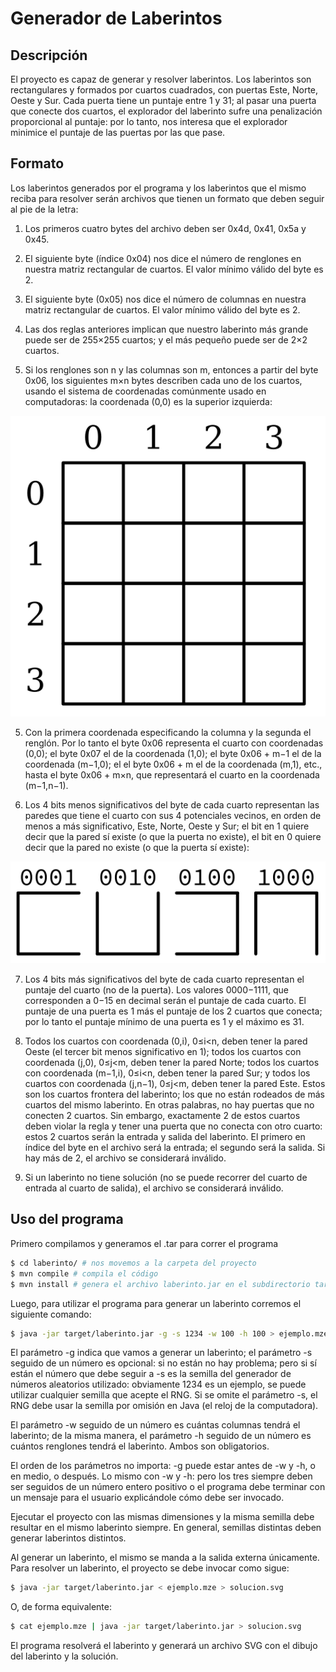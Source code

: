 # Generador de Laberintos

## Descripción 
El proyecto es capaz de generar y resolver laberintos. Los laberintos son rectangulares y formados por cuartos cuadrados, con puertas Este, Norte, Oeste y Sur. Cada puerta tiene un puntaje entre 1 y 31; al pasar una puerta que conecte dos cuartos, el explorador del laberinto sufre una penalización proporcional al puntaje: por lo tanto, nos interesa que el explorador minimice el puntaje de las puertas por las que pase.


## Formato 
Los laberintos generados por el programa y los laberintos que el mismo reciba
para resolver serán archivos que tienen un formato que deben seguir al pie de la
letra:

1. Los primeros cuatro bytes del archivo deben ser 0x4d, 0x41, 0x5a y
0x45.

2. El siguiente byte (índice 0x04) nos dice el número de renglones en nuestra
matriz rectangular de cuartos. El valor mínimo válido del byte es 2.

3. El siguiente byte (0x05) nos dice el número de columnas en nuestra matriz
rectangular de cuartos. El valor mínimo válido del byte es 2.

4. Las dos reglas anteriores implican que nuestro laberinto más grande puede ser
de 255×255 cuartos; y el más pequeño puede ser de 2×2 cuartos.

5. Si los renglones son n y las columnas son m, entonces a partir del byte
0x06, los siguientes m×n bytes describen cada uno de los cuartos,
usando el sistema de coordenadas comúnmente usado en computadoras: la
coordenada (0,0) es la superior izquierda:

![Sistema de coordenadas](img/coordenadas.png)

5. Con la primera coordenada especificando la columna y la segunda el renglón.
Por lo tanto el byte 0x06 representa el cuarto con coordenadas (0,0); el
byte 0x07 el de la coordenada (1,0); el byte 0x06 + m−1 el de la
coordenada (m−1,0); el el byte 0x06 + m el de la coordenada (m,1),
etc., hasta el byte 0x06 + m×n, que representará el cuarto en la
coordenada (m−1,n−1).

6. Los 4 bits menos significativos del byte de cada cuarto representan las
paredes que tiene el cuarto con sus 4 potenciales vecinos, en orden de menos
a más significativo, Este, Norte, Oeste y Sur; el bit en 1 quiere decir que
la pared sí existe (o que la puerta no existe), el bit en 0 quiere decir
que la pared no existe (o que la puerta sí existe):

![Representación de las paredes](img/paredes.png)

7. Los 4 bits más significativos del byte de cada cuarto representan el puntaje
del cuarto (no de la puerta). Los valores 0000−1111, que corresponden a
0−15 en decimal serán el puntaje de cada cuarto. El puntaje de una puerta
es 1 más el puntaje de los 2 cuartos que conecta; por lo tanto el puntaje
mínimo de una puerta es 1 y el máximo es 31.

8. Todos los cuartos con coordenada (0,i), 0≤i<n, deben tener la pared
Oeste (el tercer bit menos significativo en 1); todos los cuartos con
coordenada (j,0), 0≤j<m, deben tener la pared Norte; todos los cuartos
con coordenada (m−1,i), 0≤i<n, deben tener la pared Sur; y todos los
cuartos con coordenada (j,n−1), 0≤j<m, deben tener la pared
Este. Estos son los cuartos frontera del laberinto; los que no están rodeados
de más cuartos del mismo laberinto. En otras palabras, no hay puertas que no
conecten 2 cuartos.
Sin embargo, exactamente 2 de estos cuartos deben violar la regla y tener una
puerta que no conecta con otro cuarto: estos 2 cuartos serán la entrada y
salida del laberinto. El primero en índice del byte en el archivo será la
entrada; el segundo será la salida. Si hay más de 2, el archivo se
considerará inválido.

9. Si un laberinto no tiene solución (no se puede recorrer del cuarto de entrada
al cuarto de salida), el archivo se considerará inválido.


## Uso del programa

Primero compilamos y generamos el .tar para correr el programa

```bash
$ cd laberinto/ # nos movemos a la carpeta del proyecto
$ mvn compile # compila el código
$ mvn install # genera el archivo laberinto.jar en el subdirectorio target
```

Luego, para utilizar el programa para generar un laberinto corremos el siguiente comando:
```bash
$ java -jar target/laberinto.jar -g -s 1234 -w 100 -h 100 > ejemplo.mze
```

El parámetro -g indica que vamos a generar un laberinto; el parámetro -s
seguido de un número es opcional: si no están no hay problema; pero si sí
están el número que debe seguir a -s es la semilla del generador de números
aleatorios utilizado: obviamente 1234 es un ejemplo, se puede utilizar
cualquier semilla que acepte el RNG. Si se omite el parámetro -s, el RNG debe
usar la semilla por omisión en Java (el reloj de la computadora).

El parámetro -w seguido de un número es cuántas columnas tendrá el laberinto;
de la misma manera, el parámetro -h seguido de un número es cuántos renglones
tendrá el laberinto. Ambos son obligatorios.

El orden de los parámetros no importa: -g puede estar antes de -w y -h, o
en medio, o después. Lo mismo con -w y -h: pero los tres siempre deben ser
seguidos de un número entero positivo o el programa debe terminar con un mensaje
para el usuario explicándole cómo debe ser invocado.

Ejecutar el proyecto con las mismas dimensiones y la misma semilla debe resultar
en el mismo laberinto siempre. En general, semillas distintas deben generar
laberintos distintos.

Al generar un laberinto, el mismo se manda a la salida externa únicamente.
Para resolver un laberinto, el proyecto se debe invocar como sigue:

```bash
$ java -jar target/laberinto.jar < ejemplo.mze > solucion.svg
```

O, de forma equivalente: 
```bash
$ cat ejemplo.mze | java -jar target/laberinto.jar > solucion.svg
```

El programa resolverá el laberinto y generará un archivo SVG con el dibujo del
laberinto y la solución.
